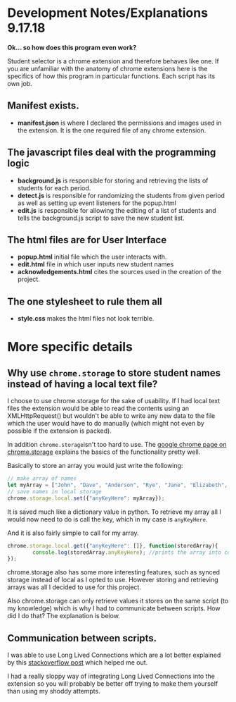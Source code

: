 
# Development Notes/Explanations      9.17.18

**Ok... so how does this program even work?**

Student selector is a chrome extension and therefore behaves like one.  If you are unfamiliar with the anatomy of chrome extensions here is the specifics of how this program in particular functions.  Each script has its own job.
## Manifest exists.
* **manifest.json** is where I declared the permissions and images used in the extension.  It is the one required file of any chrome extension.

## The javascript files deal with the programming logic

* **background.js** is responsible for storing and retrieving the lists of students for each period.
* **detect.js** is responsible for randomizing the students from given period as well as setting up event listeners for the popup.html
* **edit.js** is responsible for allowing the editing of a list of students and tells the background.js script to save the new student list.

## The html files are for User Interface

* **popup.html** initial file which the user interacts with.
* **edit.html** file in which user inputs new student names
* **acknowledgements.html** cites the sources used in the creation of the project.

## The one stylesheet to rule them all

* **style.css** makes the html files not look terrible.


# More specific details

## Why use ```chrome.storage``` to store student names instead of having a local text file?

I choose to use chrome.storage for the sake of usability.  If I had local text files the extension would be able to read the contents using an XMLHttpRequest() but wouldn't be able to write any new data to the file which the user would have to do manually (which might not even by possible if the extension is packed).

In addition ```chrome.storage```isn't too hard to use.  The [google chrome page on chrome.storage](https://developer.chrome.com/extensions/storage) explains the basics of the functionality pretty well.  

Basically to store an array you would just write the following:
```javascript
// make array of names
let myArray = ["John", "Dave", "Anderson", "Rye", "Jane", "Elizabeth", "Mr. Darcy"];
// save names in local storage
chrome.storage.local.set({"anyKeyHere": myArray});
```
It is saved much like a dictionary value in python.  To retrieve my array all I would now need to do is call the key, which in my case is ``` anyKeyHere ```.

And it is also fairly simple to call for my array.
```javascript
chrome.storage.local.get({"anyKeyHere": []}, function(storedArray){
		console.log(storedArray.anyKeyHere); //prints the array into console
});

```
chrome.storage also has some more interesting features, such as synced storage instead of local as I opted to use.  However storing and retrieving arrays was all I decided to use for this project.

Also chrome.storage can only retrieve values it stores on the same script (to my knowledge) which is why I had to communicate between scripts.  How did I do that?  The explanation is below.

## Communication between scripts.

I was able to use Long Lived Connections which are a lot better explained by this [stackoverflow post](https://stackoverflow.com/questions/13546778/how-to-communicate-between-popup-js-and-background-js-in-chrome-extension) which helped me out.

I had a really sloppy way of integrating Long Lived Connections into the extension so you will probably be better off trying to make them yourself than using my shoddy attempts.






